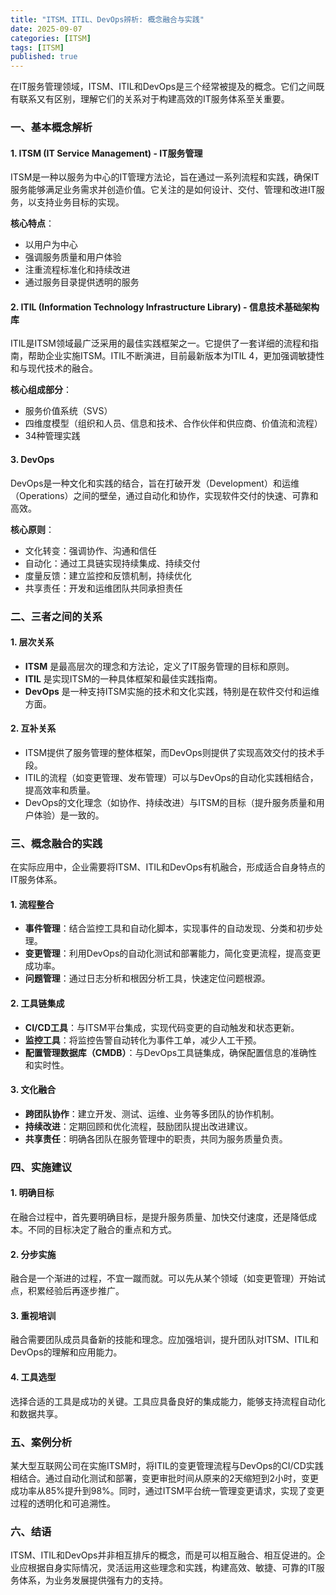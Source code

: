 ```yaml
---
title: "ITSM、ITIL、DevOps辨析: 概念融合与实践"
date: 2025-09-07
categories: [ITSM]
tags: [ITSM]
published: true
---
```

在IT服务管理领域，ITSM、ITIL和DevOps是三个经常被提及的概念。它们之间既有联系又有区别，理解它们的关系对于构建高效的IT服务体系至关重要。

### 一、基本概念解析

#### 1. ITSM (IT Service Management) - IT服务管理

ITSM是一种以服务为中心的IT管理方法论，旨在通过一系列流程和实践，确保IT服务能够满足业务需求并创造价值。它关注的是如何设计、交付、管理和改进IT服务，以支持业务目标的实现。

**核心特点**：
- 以用户为中心
- 强调服务质量和用户体验
- 注重流程标准化和持续改进
- 通过服务目录提供透明的服务

#### 2. ITIL (Information Technology Infrastructure Library) - 信息技术基础架构库

ITIL是ITSM领域最广泛采用的最佳实践框架之一。它提供了一套详细的流程和指南，帮助企业实施ITSM。ITIL不断演进，目前最新版本为ITIL 4，更加强调敏捷性和与现代技术的融合。

**核心组成部分**：
- 服务价值系统（SVS）
- 四维度模型（组织和人员、信息和技术、合作伙伴和供应商、价值流和流程）
- 34种管理实践

#### 3. DevOps

DevOps是一种文化和实践的结合，旨在打破开发（Development）和运维（Operations）之间的壁垒，通过自动化和协作，实现软件交付的快速、可靠和高效。

**核心原则**：
- 文化转变：强调协作、沟通和信任
- 自动化：通过工具链实现持续集成、持续交付
- 度量反馈：建立监控和反馈机制，持续优化
- 共享责任：开发和运维团队共同承担责任

### 二、三者之间的关系

#### 1. 层次关系

- **ITSM** 是最高层次的理念和方法论，定义了IT服务管理的目标和原则。
- **ITIL** 是实现ITSM的一种具体框架和最佳实践指南。
- **DevOps** 是一种支持ITSM实施的技术和文化实践，特别是在软件交付和运维方面。

#### 2. 互补关系

- ITSM提供了服务管理的整体框架，而DevOps则提供了实现高效交付的技术手段。
- ITIL的流程（如变更管理、发布管理）可以与DevOps的自动化实践相结合，提高效率和质量。
- DevOps的文化理念（如协作、持续改进）与ITSM的目标（提升服务质量和用户体验）是一致的。

### 三、概念融合的实践

在实际应用中，企业需要将ITSM、ITIL和DevOps有机融合，形成适合自身特点的IT服务体系。

#### 1. 流程整合

- **事件管理**：结合监控工具和自动化脚本，实现事件的自动发现、分类和初步处理。
- **变更管理**：利用DevOps的自动化测试和部署能力，简化变更流程，提高变更成功率。
- **问题管理**：通过日志分析和根因分析工具，快速定位问题根源。

#### 2. 工具链集成

- **CI/CD工具**：与ITSM平台集成，实现代码变更的自动触发和状态更新。
- **监控工具**：将监控告警自动转化为事件工单，减少人工干预。
- **配置管理数据库（CMDB）**：与DevOps工具链集成，确保配置信息的准确性和实时性。

#### 3. 文化融合

- **跨团队协作**：建立开发、测试、运维、业务等多团队的协作机制。
- **持续改进**：定期回顾和优化流程，鼓励团队提出改进建议。
- **共享责任**：明确各团队在服务管理中的职责，共同为服务质量负责。

### 四、实施建议

#### 1. 明确目标

在融合过程中，首先要明确目标，是提升服务质量、加快交付速度，还是降低成本。不同的目标决定了融合的重点和方式。

#### 2. 分步实施

融合是一个渐进的过程，不宜一蹴而就。可以先从某个领域（如变更管理）开始试点，积累经验后再逐步推广。

#### 3. 重视培训

融合需要团队成员具备新的技能和理念。应加强培训，提升团队对ITSM、ITIL和DevOps的理解和应用能力。

#### 4. 工具选型

选择合适的工具是成功的关键。工具应具备良好的集成能力，能够支持流程自动化和数据共享。

### 五、案例分析

某大型互联网公司在实施ITSM时，将ITIL的变更管理流程与DevOps的CI/CD实践相结合。通过自动化测试和部署，变更审批时间从原来的2天缩短到2小时，变更成功率从85%提升到98%。同时，通过ITSM平台统一管理变更请求，实现了变更过程的透明化和可追溯性。

### 六、结语

ITSM、ITIL和DevOps并非相互排斥的概念，而是可以相互融合、相互促进的。企业应根据自身实际情况，灵活运用这些理念和实践，构建高效、敏捷、可靠的IT服务体系，为业务发展提供强有力的支持。